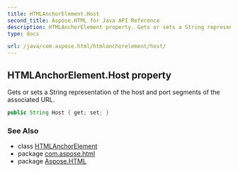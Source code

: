 ```yaml
---
title: HTMLAnchorElement.Host
second_title: Aspose.HTML for Java API Reference
description: HTMLAnchorElement property. Gets or sets a String representation of the host and port segments of the associated URL
type: docs

url: /java/com.aspose.html/htmlanchorelement/host/
---
```

## HTMLAnchorElement.Host property

Gets or sets a String representation of the host and port segments of the associated URL.

```java
public String Host { get; set; }
```

### See Also

* class [HTMLAnchorElement](../)
* package [com.aspose.html](../../../com.aspose.html/)
* package [Aspose.HTML](../../../)
